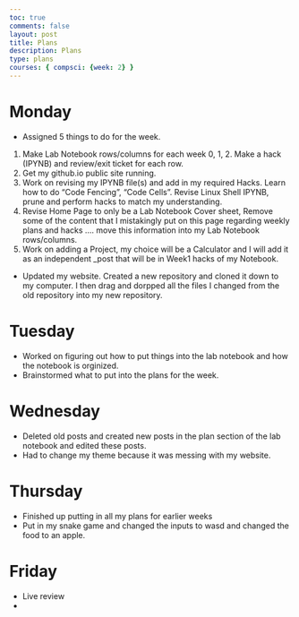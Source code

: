 ```yaml
---
toc: true
comments: false
layout: post
title: Plans
description: Plans
type: plans
courses: { compsci: {week: 2} }
---
```


# Monday

- Assigned 5 things to do for the week.
1. Make Lab Notebook rows/columns for each week 0, 1, 2.  Make a hack (IPYNB) and review/exit ticket for each row.
2. Get  my github.io public site running.
3. Work on revising my IPYNB file(s) and add in my required Hacks.  Learn how to do  “Code Fencing”, “Code Cells”.  Revise  Linux Shell  IPYNB, prune and perform hacks to match my understanding.
4. Revise Home Page to only be a Lab Notebook Cover sheet,  Remove some of the content that I mistakingly put on this page regarding weekly plans and hacks …. move this information into my Lab Notebook rows/columns.
5. Work on adding a Project, my choice will be a Calculator and I will add it as an independent _post that will be in Week1 hacks of my Notebook.
- Updated my website. Created a new repository and cloned it down to my computer. I then drag and dorpped all the files I changed from the old repository into my new repository.

# Tuesday

- Worked on figuring out how to put things into the lab notebook and how the notebook is orginized.
- Brainstormed what to put into the plans for the week.

# Wednesday

- Deleted old posts and created new posts in the plan section of the lab notebook and edited these posts.
- Had to change my theme because it was messing with my website.

# Thursday

- Finished up putting in all my plans for earlier weeks
- Put in my snake game and changed the inputs to wasd and changed the food to an apple.

# Friday

- Live review
- 